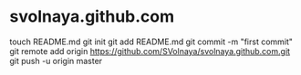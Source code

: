 svolnaya.github.com
===================
touch README.md
git init
git add README.md
git commit -m "first commit"
git remote add origin https://github.com/SVolnaya/svolnaya.github.com.git
git push -u origin master
